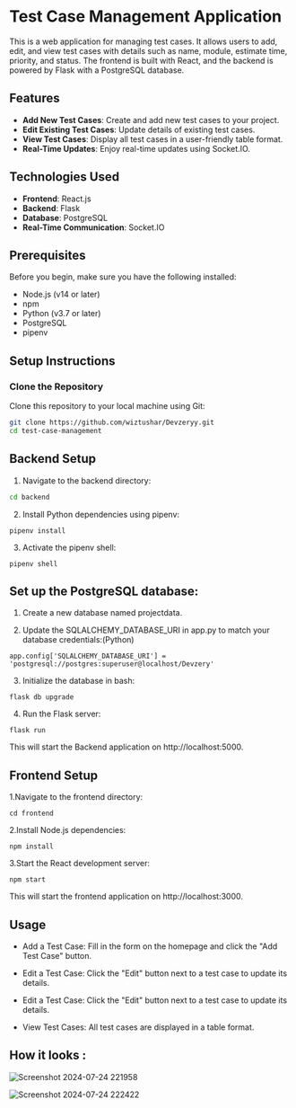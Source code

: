 # Test Case Management Application

This is a web application for managing test cases. It allows users to add, edit, and view test cases with details such as name, module, estimate time, priority, and status. The frontend is built with React, and the backend is powered by Flask with a PostgreSQL database.

## Features

- **Add New Test Cases**: Create and add new test cases to your project.
- **Edit Existing Test Cases**: Update details of existing test cases.
- **View Test Cases**: Display all test cases in a user-friendly table format.
- **Real-Time Updates**: Enjoy real-time updates using Socket.IO.

## Technologies Used

- **Frontend**: React.js
- **Backend**: Flask
- **Database**: PostgreSQL
- **Real-Time Communication**: Socket.IO

## Prerequisites

Before you begin, make sure you have the following installed:

- Node.js (v14 or later)
- npm
- Python (v3.7 or later)
- PostgreSQL
- pipenv

## Setup Instructions

### Clone the Repository

Clone this repository to your local machine using Git:

```bash
git clone https://github.com/wiztushar/Devzeryy.git
cd test-case-management
```


## Backend Setup

1. Navigate to the backend directory:
```bash
cd backend
```

2. Install Python dependencies using pipenv:

```
pipenv install
```
3. Activate the pipenv shell:

```
pipenv shell
```

## Set up the PostgreSQL database:

1. Create a new database named projectdata.

2. Update the SQLALCHEMY_DATABASE_URI in app.py to match your database credentials:(Python)

```
app.config['SQLALCHEMY_DATABASE_URI'] = 'postgresql://postgres:superuser@localhost/Devzery'
```

3. Initialize the database in bash:

```
flask db upgrade
```


4. Run the Flask server:

```
flask run
```
This will start the Backend application on http://localhost:5000.

## Frontend Setup

1.Navigate to the frontend directory:
```
cd frontend
```

2.Install Node.js dependencies:
```
npm install
```
3.Start the React development server:
```
npm start 
```

This will start the frontend application on http://localhost:3000.

## Usage

- Add a Test Case: Fill in the form on the homepage and click the "Add Test Case" button.

- Edit a Test Case: Click the "Edit" button next to a test case to update its details.
  
- Edit a Test Case: Click the "Edit" button next to a test case to update its details.

- View Test Cases: All test cases are displayed in a table format.


## How it looks :

![Screenshot 2024-07-24 221958](https://github.com/user-attachments/assets/c85b0965-75e5-4aec-8a54-49be4c00866a)

![Screenshot 2024-07-24 222422](https://github.com/user-attachments/assets/1c8e6119-6550-42b6-926f-730a4a2663a3)

